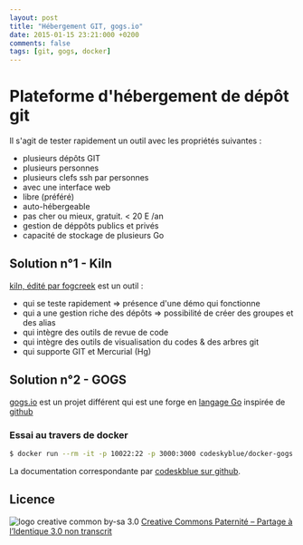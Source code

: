 ```yaml
---
layout: post
title: "Hébergement GIT, gogs.io"
date: 2015-01-15 23:21:000 +0200
comments: false
tags: [git, gogs, docker]
---
```


# Plateforme d'hébergement de dépôt git

Il s'agit de tester rapidement un outil avec les propriétés suivantes :

* plusieurs dépôts GIT
* plusieurs personnes
* plusieurs clefs ssh par personnes
* avec une interface web
* libre (préféré)
* auto-hébergeable
* pas cher ou mieux, gratuit. < 20 E /an
* gestion de déppôts publics et privés
* capacité de stockage de plusieurs Go

## Solution n°1 - Kiln

[kiln, édité par fogcreek](http://www.fogcreek.com/kiln/) est un outil :

* qui se teste rapidement => présence d'une démo qui fonctionne
* qui a une gestion riche des dépôts => possibilité de créer des groupes et des alias
* qui intègre des outils de revue de code
* qui intègre des outils de visualisation du codes & des arbres git
* qui supporte GIT et Mercurial (Hg)

## Solution n°2 - GOGS

[gogs.io](http://gogs.io/) est un projet différent qui est une forge en 
[langage Go](http://fr.wikipedia.org/wiki/Go_%28langage%29)
inspirée de [github](http://www.github.com)

### Essai au travers de docker

```bash
$ docker run --rm -it -p 10022:22 -p 3000:3000 codeskyblue/docker-gogs
```

La documentation correspondante par [codeskblue sur github](https://github.com/codeskyblue/docker-gogs).

## Licence

![logo creative common by-sa 3.0](http://i.creativecommons.org/l/by-sa/3.0/88x31.png)
[Creative Commons Paternité – Partage à l’Identique 3.0 non transcrit](http://creativecommons.org/licenses/by-sa/3.0/)
